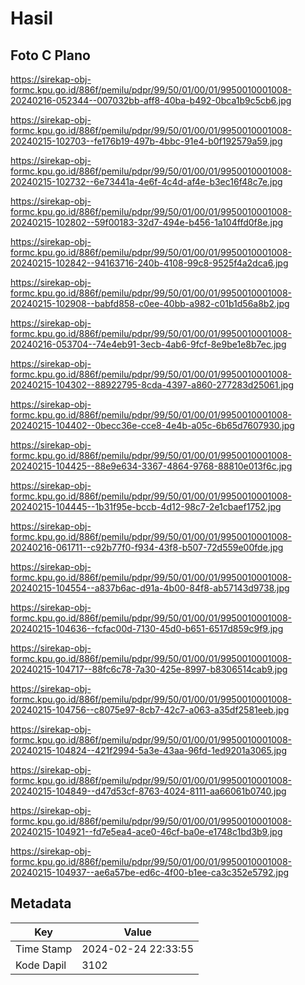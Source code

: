 # Hasil

## Foto C Plano

https://sirekap-obj-formc.kpu.go.id/886f/pemilu/pdpr/99/50/01/00/01/9950010001008-20240216-052344--007032bb-aff8-40ba-b492-0bca1b9c5cb6.jpg

https://sirekap-obj-formc.kpu.go.id/886f/pemilu/pdpr/99/50/01/00/01/9950010001008-20240215-102703--fe176b19-497b-4bbc-91e4-b0f192579a59.jpg

https://sirekap-obj-formc.kpu.go.id/886f/pemilu/pdpr/99/50/01/00/01/9950010001008-20240215-102732--6e73441a-4e6f-4c4d-af4e-b3ec16f48c7e.jpg

https://sirekap-obj-formc.kpu.go.id/886f/pemilu/pdpr/99/50/01/00/01/9950010001008-20240215-102802--59f00183-32d7-494e-b456-1a104ffd0f8e.jpg

https://sirekap-obj-formc.kpu.go.id/886f/pemilu/pdpr/99/50/01/00/01/9950010001008-20240215-102842--94163716-240b-4108-99c8-9525f4a2dca6.jpg

https://sirekap-obj-formc.kpu.go.id/886f/pemilu/pdpr/99/50/01/00/01/9950010001008-20240215-102908--babfd858-c0ee-40bb-a982-c01b1d56a8b2.jpg

https://sirekap-obj-formc.kpu.go.id/886f/pemilu/pdpr/99/50/01/00/01/9950010001008-20240216-053704--74e4eb91-3ecb-4ab6-9fcf-8e9be1e8b7ec.jpg

https://sirekap-obj-formc.kpu.go.id/886f/pemilu/pdpr/99/50/01/00/01/9950010001008-20240215-104302--88922795-8cda-4397-a860-277283d25061.jpg

https://sirekap-obj-formc.kpu.go.id/886f/pemilu/pdpr/99/50/01/00/01/9950010001008-20240215-104402--0becc36e-cce8-4e4b-a05c-6b65d7607930.jpg

https://sirekap-obj-formc.kpu.go.id/886f/pemilu/pdpr/99/50/01/00/01/9950010001008-20240215-104425--88e9e634-3367-4864-9768-88810e013f6c.jpg

https://sirekap-obj-formc.kpu.go.id/886f/pemilu/pdpr/99/50/01/00/01/9950010001008-20240215-104445--1b31f95e-bccb-4d12-98c7-2e1cbaef1752.jpg

https://sirekap-obj-formc.kpu.go.id/886f/pemilu/pdpr/99/50/01/00/01/9950010001008-20240216-061711--c92b77f0-f934-43f8-b507-72d559e00fde.jpg

https://sirekap-obj-formc.kpu.go.id/886f/pemilu/pdpr/99/50/01/00/01/9950010001008-20240215-104554--a837b6ac-d91a-4b00-84f8-ab57143d9738.jpg

https://sirekap-obj-formc.kpu.go.id/886f/pemilu/pdpr/99/50/01/00/01/9950010001008-20240215-104636--fcfac00d-7130-45d0-b651-6517d859c9f9.jpg

https://sirekap-obj-formc.kpu.go.id/886f/pemilu/pdpr/99/50/01/00/01/9950010001008-20240215-104717--88fc6c78-7a30-425e-8997-b8306514cab9.jpg

https://sirekap-obj-formc.kpu.go.id/886f/pemilu/pdpr/99/50/01/00/01/9950010001008-20240215-104756--c8075e97-8cb7-42c7-a063-a35df2581eeb.jpg

https://sirekap-obj-formc.kpu.go.id/886f/pemilu/pdpr/99/50/01/00/01/9950010001008-20240215-104824--421f2994-5a3e-43aa-96fd-1ed9201a3065.jpg

https://sirekap-obj-formc.kpu.go.id/886f/pemilu/pdpr/99/50/01/00/01/9950010001008-20240215-104849--d47d53cf-8763-4024-8111-aa66061b0740.jpg

https://sirekap-obj-formc.kpu.go.id/886f/pemilu/pdpr/99/50/01/00/01/9950010001008-20240215-104921--fd7e5ea4-ace0-46cf-ba0e-e1748c1bd3b9.jpg

https://sirekap-obj-formc.kpu.go.id/886f/pemilu/pdpr/99/50/01/00/01/9950010001008-20240215-104937--ae6a57be-ed6c-4f00-b1ee-ca3c352e5792.jpg


## Metadata

| Key        | Value               |
| ---------- | ------------------- |
| Time Stamp | 2024-02-24 22:33:55 |
| Kode Dapil | 3102                |



